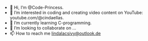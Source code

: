 - 👋 Hi, I’m @Code-Princess.
- 👀 I’m interested in coding and creating video content on YouTube: youtube.com/@cindaellas. 
- 🌱 I’m currently learning C-programming.
- 💞️ I’m looking to collaborate on ...
- 📫 How to reach me lindalacsivy@outlook.de

<!---
Code-Princess/Code-Princess is a ✨ special ✨ repository because its `README.md` (this file) appears on your GitHub profile.
You can click the Preview link to take a look at your changes.
--->
